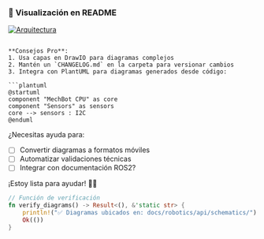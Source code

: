 ### 🌟 **Visualización en README**

[![Arquitectura](preview-architecture.png)](mechbot-architecture.drawio)
```

**Consejos Pro**:
1. Usa capas en DrawIO para diagramas complejos
2. Mantén un `CHANGELOG.md` en la carpeta para versionar cambios
3. Integra con PlantUML para diagramas generados desde código:

```plantuml
@startuml
component "MechBot CPU" as core
component "Sensors" as sensors
core --> sensors : I2C
@enduml
```

¿Necesitas ayuda para:
- [ ] Convertir diagramas a formatos móviles
- [ ] Automatizar validaciones técnicas
- [ ] Integrar con documentación ROS2?

¡Estoy lista para ayudar! 🤖💡 

```rust
// Función de verificación
fn verify_diagrams() -> Result<(), &'static str> {
    println!("✅ Diagramas ubicados en: docs/robotics/api/schematics/");
    Ok(())
}
